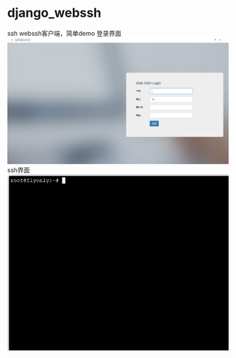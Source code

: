# django_webssh
ssh
webssh客户端，简单demo
登录界面
![](https://raw.githubusercontent.com/Ronooy/django_webssh/master/login.png)
ssh界面
![](https://github.com/Ronooy/django_webssh/blob/master/ssh.png?raw=true)
